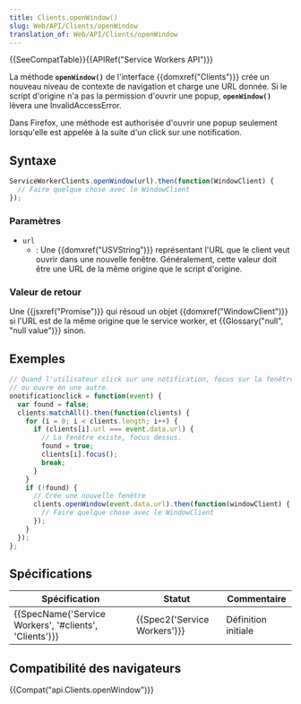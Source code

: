 ```yaml
---
title: Clients.openWindow()
slug: Web/API/Clients/openWindow
translation_of: Web/API/Clients/openWindow
---
```

{{SeeCompatTable}}{{APIRef("Service Workers API")}}

La méthode **`openWindow()`** de l'interface {{domxref("Clients")}} crée un nouveau niveau de contexte de navigation et charge une URL donnée. Si le script d'origine n'a pas la permission d'ouvrir une popup, **`openWindow()`** lèvera une InvalidAccessError.

Dans Firefox, une méthode est authorisée d'ouvrir une popup seulement lorsqu'elle est appelée à la suite d'un click sur une notification.

## Syntaxe

```js
ServiceWorkerClients.openWindow(url).then(function(WindowClient) {
  // Faire quelque chose avec le WindowClient
});
```

### Paramètres

- `url`
  - : Une {{domxref("USVString")}} représentant l'URL que le client veut ouvrir dans une nouvelle fenêtre. Généralement, cette valeur doit être une URL de la même origine que le script d'origine.

### Valeur de retour

Une {{jsxref("Promise")}} qui résoud un objet {{domxref("WindowClient")}} si l'URL est de la même origine que le service worker, et {{Glossary("null", "null value")}} sinon.

## Exemples

```js
// Quand l'utilisateur click sur une notification, focus sur la fenêtre si elle existe,
// ou ouvre en une autre.
onotificationclick = function(event) {
  var found = false;
  clients.matchAll().then(function(clients) {
    for (i = 0; i < clients.length; i++) {
      if (clients[i].url === event.data.url) {
        // La fenêtre existe, focus dessus.
        found = true;
        clients[i].focus();
        break;
      }
    }
    if (!found) {
      // Crée une nouvelle fenêtre
      clients.openWindow(event.data.url).then(function(windowClient) {
        // Faire quelque chose avec le WindowClient
      });
    }
  });
};
```

## Spécifications

| Spécification                                                            | Statut                               | Commentaire         |
| ------------------------------------------------------------------------ | ------------------------------------ | ------------------- |
| {{SpecName('Service Workers', '#clients', 'Clients')}} | {{Spec2('Service Workers')}} | Définition initiale |

## Compatibilité des navigateurs

{{Compat("api.Clients.openWindow")}}
